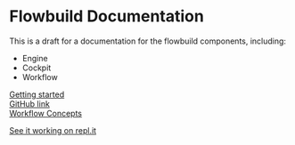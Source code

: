 # Flowbuild Documentation

This is a draft for a documentation for the flowbuild components, including:

- Engine
- Cockpit
- Workflow

[Getting started](GETTING_STARTED.html)  
[GitHub link](https://github.com/mrgalopes/flowbuild-doc)  
[Workflow Concepts](CONCEPTS.html)  

[See it working on repl.it](https://repl.it/@mrgalopes/HelloWorkflow#index.js)
